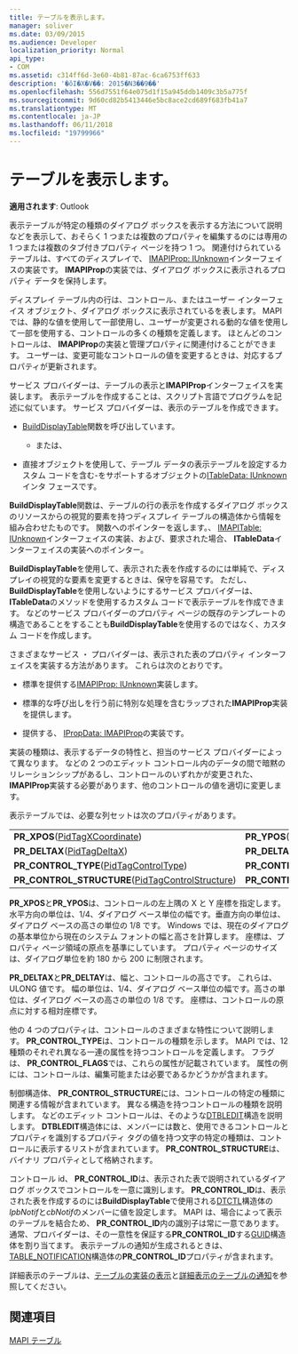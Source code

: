 ```yaml
---
title: テーブルを表示します。
manager: soliver
ms.date: 03/09/2015
ms.audience: Developer
localization_priority: Normal
api_type:
- COM
ms.assetid: c314ff6d-3e60-4b81-87ac-6ca6753ff633
description: '�ŏI�X�V��: 2015�N3��9��'
ms.openlocfilehash: 556d7551f64e075d1f15a945ddb1409c3b5a775f
ms.sourcegitcommit: 9d60cd82b5413446e5bc8ace2cd689f683fb41a7
ms.translationtype: MT
ms.contentlocale: ja-JP
ms.lasthandoff: 06/11/2018
ms.locfileid: "19799966"
---
```

# <a name="display-tables"></a>テーブルを表示します。

  
  
**適用されます**: Outlook 
  
表示テーブルが特定の種類のダイアログ ボックスを表示する方法について説明などを表示して、おそらく 1 つまたは複数のプロパティを編集するのには専用の 1 つまたは複数のタブ付きプロパティ ページを持つ 1 つ。 関連付けられているテーブルは、すべてのディスプレイで、 [IMAPIProp: IUnknown](imapipropiunknown.md)インターフェイスの実装です。 **IMAPIProp**の実装では、ダイアログ ボックスに表示されるプロパティ データを保持します。 
  
ディスプレイ テーブル内の行は、コントロール、またはユーザー インターフェイス オブジェクト、ダイアログ ボックスに表示されているを表します。 MAPI では、静的な値を使用して一部使用し、ユーザーが変更される動的な値を使用して一部を使用する、コントロールの多くの種類を定義します。 ほとんどのコントロールは、 **IMAPIProp**の実装と管理プロパティに関連付けることができます。 ユーザーは、変更可能なコントロールの値を変更するときは、対応するプロパティが更新されます。 
  
サービス プロバイダーは、テーブルの表示と**IMAPIProp**インターフェイスを実装します。 表示テーブルを作成することは、スクリプト言語でプログラムを記述に似ています。 サービス プロバイダーは、表示のテーブルを作成できます。 
  
- [BuildDisplayTable](builddisplaytable.md)関数を呼び出しています。 
    
    - または、
    
- 直接オブジェクトを使用して、テーブル データの表示テーブルを設定するカスタム コードを含む-をサポートするオブジェクトの[ITableData: IUnknown](itabledataiunknown.md)インタ フェースです。 
    
**BuildDisplayTable**関数は、テーブルの行の表示を作成するダイアログ ボックスのリソースからの視覚的要素を持つディスプレイ テーブルの構造体から情報を組み合わせたものです。 関数へのポインターを返します。、 [IMAPITable: IUnknown](imapitableiunknown.md)インターフェイスの実装、および、要求された場合、 **ITableData**インターフェイスの実装へのポインター。 
  
**BuildDisplayTable**を使用して、表示された表を作成するのには単純で、ディスプレイの視覚的な要素を変更するときは、保守を容易です。 ただし、 **BuildDisplayTable**を使用しないようにするサービス プロバイダーは、 **ITableData**のメソッドを使用するカスタム コードで表示テーブルを作成できます。 などのサービス プロバイダーのプロパティ ページの既存のテンプレートの構造であることをすることも**BuildDisplayTable**を使用するのではなく、カスタム コードを作成します。
  
さまざまなサービス ・ プロバイダーは、表示された表のプロパティ インターフェイスを実装する方法があります。 これらは次のとおりです。
  
- 標準を提供する[IMAPIProp: IUnknown](imapipropiunknown.md)実装します。 
    
- 標準的な呼び出しを行う前に特別な処理を含むラップされた**IMAPIProp**実装を提供します。 
    
- 提供する、 [IPropData: IMAPIProp](ipropdataimapiprop.md)の実装です。 
    
実装の種類は、表示するデータの特性と、担当のサービス プロバイダーによって異なります。 などの 2 つのエディット コントロール内のデータの間で暗黙のリレーションシップがあるし、コントロールのいずれかが変更された、 **IMAPIProp**実装する必要があります、他のコントロールの値を適切に変更します。 
  
表示テーブルでは、必要な列セットは次のプロパティがあります。
  
|||
|:-----|:-----|
|**PR_XPOS**([PidTagXCoordinate](pidtagxcoordinate-canonical-property.md))  <br/> |**PR_YPOS**([PidTagYCoordinate](pidtagycoordinate-canonical-property.md))  <br/> |
|**PR_DELTAX**([PidTagDeltaX](pidtagdeltax-canonical-property.md))  <br/> |**PR_DELTAY**([PidTagDeltaY](pidtagdeltay-canonical-property.md))  <br/> |
|**PR_CONTROL_TYPE**([PidTagControlType](pidtagcontroltype-canonical-property.md))  <br/> |**PR_CONTROL_FLAGS**([PidTagControlFlags](pidtagcontrolflags-canonical-property.md))  <br/> |
|**PR_CONTROL_STRUCTURE**([PidTagControlStructure](pidtagcontrolstructure-canonical-property.md))  <br/> |**PR_CONTROL_ID**([PidTagControlId](pidtagcontrolid-canonical-property.md))  <br/> |
   
 **PR_XPOS**と**PR_YPOS**は、コントロールの左上隅の X と Y 座標を指定します。 水平方向の単位は、1/4、ダイアログ ベース単位の幅です。垂直方向の単位は、ダイアログ ベースの高さの単位の 1/8 です。 Windows では、現在のダイアログの基本単位から現在のシステム フォントの幅と高さを計算します。 座標は、プロパティ ページ領域の原点を基準にしています。 プロパティ ページのサイズは、ダイアログ単位を約 180 から 200 に制限されます。 
  
 **PR_DELTAX**と**PR_DELTAY**は、幅と、コントロールの高さです。 これらは、ULONG 値です。 幅の単位は、1/4、ダイアログ ベース単位の幅です。高さの単位は、ダイアログ ベースの高さの単位の 1/8 です。 座標は、コントロールの原点に対する相対座標です。 
  
他の 4 つのプロパティは、コントロールのさまざまな特性について説明します。 **PR_CONTROL_TYPE**は、コントロールの種類を示します。 MAPI では、12 種類のそれぞれ異なる一連の属性を持つコントロールを定義します。 フラグは、 **PR_CONTROL_FLAGS**では、これらの属性が記載されています。 属性の例には、コントロールは、編集可能または必要であるかどうかが含まれます。 
  
制御構造体、 **PR_CONTROL_STRUCTURE**には、コントロールの特定の種類に関連する情報が含まれています。 異なる構造を持つコントロールの種類を説明します。 などのエディット コントロールは、そのような[DTBLEDIT](dtbledit.md)構造を説明します。 **DTBLEDIT**構造体には、メンバーには数と、使用できるコントロールとプロパティを識別するプロパティ タグの値を持つ文字の特定の種類は、コントロールに表示するリストが含まれています。 **PR_CONTROL_STRUCTURE**は、バイナリ プロパティとして格納されます。 
  
コントロール id、 **PR_CONTROL_ID**は、表示された表で説明されているダイアログ ボックスでコントロールを一意に識別します。 **PR_CONTROL_ID**は、表示された表を作成するのには**BuildDisplayTable**で使用される[DTCTL](dtctl.md)構造体の*lpbNotif*と*cbNotif*のメンバーに値を設定します。 MAPI は、場合によって表示のテーブルを結合ため、 **PR_CONTROL_ID**内の識別子は常に一意であります。 通常、プロバイダーは、その一意性を保証する**PR_CONTROL_ID**する[GUID](guid.md)構造体を割り当てます。 表示テーブルの通知が生成されるときは、 [TABLE_NOTIFICATION](table_notification.md)構造体の**PR_CONTROL_ID**プロパティが含まれます。 
  
詳細表示のテーブルは、[テーブルの実装の表示](display-table-implementation.md)と[詳細表示のテーブルの通知](about-display-table-notifications.md)を参照してください。 
  
## <a name="see-also"></a>関連項目



[MAPI テーブル](mapi-tables.md)

